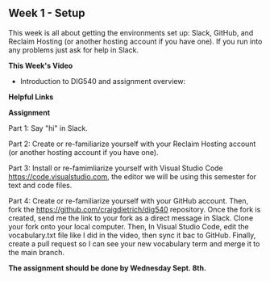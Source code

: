 ## Week 1 - Setup

This week is all about getting the environments set up: Slack, GitHub, and Reclaim Hosting (or another hosting account if you have one). If you run into any problems just ask for help in Slack.

**This Week's Video**

- Introduction to DIG540 and assignment overview: 

**Helpful Links**

**Assignment**

Part 1: Say "hi" in Slack.

Part 2: Create or re-familiarize yourself with your Reclaim Hosting account (or another hosting account if you have one).

Part 3: Install or re-famimliarize yourself with Visual Studio Code <https://code.visualstudio.com>, the editor we will be using this semester for text and code files.

Part 4: Create or re-familiarize yourself with your GitHub account. Then, fork the <https://github.com/craigdietrich/dig540> repository. Once the fork is created, send me the link to your fork as a direct message in Slack. Clone your fork onto your local computer. Then, In Visual Studio Code, edit the vocabulary.txt file like I did in the video, then sync it bac to GitHub. Finally, create a pull request so I can see your new vocabulary term and merge it to the main branch.

**The assignment should be done by Wednesday Sept. 8th.**
